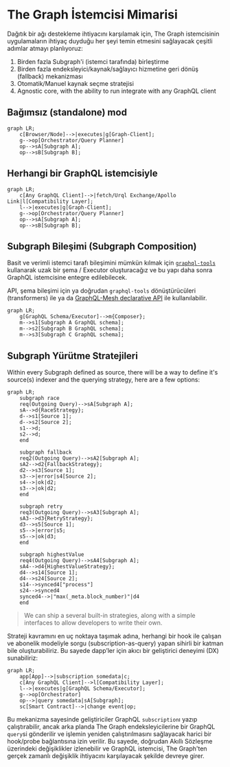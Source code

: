# The Graph İstemcisi Mimarisi

Dağıtık bir ağı destekleme ihtiyacını karşılamak için, The Graph istemcisinin uygulamaların ihtiyaç duyduğu her şeyi temin etmesini sağlayacak çeşitli adımlar atmayı planlıyoruz:

1. Birden fazla Subgraph'i (istemci tarafında) birleştirme
2. Birden fazla endeksleyici/kaynak/sağlayıcı hizmetine geri dönüş (fallback) mekanizması
3. Otomatik/Manuel kaynak seçme stratejisi
4. Agnostic core, with the ability to run integrate with any GraphQL client

## Bağımsız (standalone) mod

```mermaid
graph LR;
    c[Browser/Node]-->|executes|g[Graph-Client];
    g-->op[Orchestrator/Query Planner]
    op-->sA[Subgraph A];
    op-->sB[Subgraph B];
```

## Herhangi bir GraphQL istemcisiyle

```mermaid
graph LR;
    c[Any GraphQL Client]-->|fetch/Urql Exchange/Apollo Link|l[Compatibility Layer];
    l-->|executes|g[Graph-Client];
    g-->op[Orchestrator/Query Planner]
    op-->sA[Subgraph A];
    op-->sB[Subgraph B];
```

## Subgraph Bileşimi (Subgraph Composition)

Basit ve verimli istemci tarafı bileşimini mümkün kılmak için [`graphql-tools`](https://graphql-tools.com) kullanarak uzak bir şema / Executor oluşturacağız ve bu yapı daha sonra GraphQL istemcisine entegre edilebilecek.

API, şema bileşimi için ya doğrudan `graphql-tools` dönüştürücüleri (transformers) ile ya da [GraphQL-Mesh declarative API](https://graphql-mesh.com/docs/transforms/transforms-introduction) ile kullanılabilir.

```mermaid
graph LR;
    g[GraphQL Schema/Executor]-->m{Composer};
    m-->s1[Subgraph A GraphQL schema];
    m-->s2[Subgraph B GraphQL schema];
    m-->s3[Subgraph C GraphQL schema];
```

## Subgraph Yürütme Stratejileri

Within every Subgraph defined as source, there will be a way to define it's source(s) indexer and the querying strategy, here are a few options:

```mermaid
graph LR;
    subgraph race
    req(Outgoing Query)-->sA[Subgraph A];
    sA-->d{RaceStrategy};
    d-->s1[Source 1];
    d-->s2[Source 2];
    s1-->d;
    s2-->d;
    end

    subgraph fallback
    req2(Outgoing Query)-->sA2[Subgraph A];
    sA2-->d2{FallbackStrategy};
    d2-->s3[Source 1];
    s3-->|error|s4[Source 2];
    s4-->|ok|d2;
    s3-->|ok|d2;
    end

    subgraph retry
    req3(Outgoing Query)-->sA3[Subgraph A];
    sA3-->d3{RetryStrategy};
    d3-->s5[Source 1];
    s5-->|error|s5;
    s5-->|ok|d3;
    end

    subgraph highestValue
    req4(Outgoing Query)-->sA4[Subgraph A];
    sA4-->d4{HighestValueStrategy};
    d4-->s14[Source 1];
    d4-->s24[Source 2];
    s14-->synced4["process"]
    s24-->synced4
    synced4-->|"max(_meta.block_number)"|d4
    end
```

> We can ship a several built-in strategies, along with a simple interfaces to allow developers to write their own.

Strateji kavramını en uç noktaya taşımak adına, herhangi bir hook ile çalışan ve abonelik modeliyle sorgu (subscription-as-query) yapan sihirli bir katman bile oluşturabiliriz. Bu sayede dapp’ler için akıcı bir geliştirici deneyimi (DX) sunabiliriz:

```mermaid
graph LR;
    app[App]-->|subscription somedata|c;
    c[Any GraphQL Client]-->l[Compatibility Layer];
    l-->|executes|g[GraphQL Schema/Executor];
    g-->op[Orchestrator]
    op-->|query somedata|sA[Subgraph];
    sc[Smart Contract]-->|change event|op;
```

Bu mekanizma sayesinde geliştiriciler GraphQL `subscription`ı yazıp çalıştırabilir, ancak arka planda The Graph endeksleyicilerine bir GraphQL `query`si gönderilir ve işlemin yeniden çalıştırılmasını sağlayacak harici bir hook/probe bağlantısına izin verilir. Bu sayede, doğrudan Akıllı Sözleşme üzerindeki değişiklikler izlenebilir ve GraphQL istemcisi, The Graph'ten gerçek zamanlı değişiklik ihtiyacını karşılayacak şekilde devreye girer.
